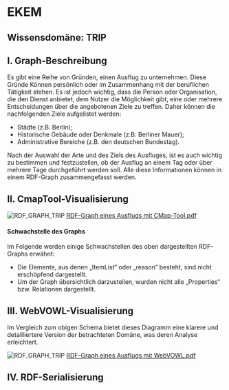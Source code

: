 # EKEM 
## Wissensdomäne: TRIP 
## I. Graph-Beschreibung
Es gibt eine Reihe von Gründen, einen Ausflug zu unternehmen. Diese Gründe Können persönlich oder im Zusammenhang mit der beruflichen Tätigkeit stehen. Es ist jedoch wichtig, dass die Person oder Organisation, die den Dienst anbietet, dem Nutzer die Möglichkeit gibt, eine oder mehrere Entscheidungen über die angebotenen Ziele zu treffen. Daher können die nachfolgenden Ziele aufgelistet werden:
- Städte (z.B. Berlin);
- Historische Gebäude oder Denkmale (z.B. Berliner Mauer);
- Administrative Bereiche (z.B. den deutschen Bundestag).

Nach der Auswahl der Arte und des Ziels des Ausfluges, ist es auch wichtig zu bestimmen und festzustellen, ob der Ausflug an einem Tag oder über mehrere Tage durchgeführt werden soll.  Alle diese Informationen können in einem RDF-Graph zusammengefasst werden.

## II. CmapTool-Visualisierung
![RDF_GRAPH_TRIP](https://user-images.githubusercontent.com/50373209/57577806-a6d29d00-747f-11e9-9619-dde82a4bfbab.png)
[RDF-Graph eines Ausflugs mit CMap-Tool.pdf](https://github.com/henringaha/EKEN/files/3169733/RDF-Graph.eines.Ausflugs.mit.CMap-Tool.pdf)

#### Schwachstelle des Graphs
Im Folgende werden einige Schwachstellen des oben dargestellten RDF-Graphs erwähnt:
* Die Elemente, aus denen „ItemList“ oder „reason“ besteht, sind nicht erschöpfend dargestellt. 
* Um der Graph übersichtlich darzustellen, wurden nicht alle „Properties“ bzw. Relationen dargestellt.

## III. WebVOWL-Visualisierung
Im Vergleich zum obigen Schema bietet dieses Diagramm eine klarere und detailliertere Version der betrachteten Domäne, was deren Analyse erleichtert.

![RDF_GRAPH_TRIP ](https://user-images.githubusercontent.com/50373209/57577917-1d709a00-7482-11e9-8699-5638776fb9df.png)
[RDF-Graph eines Ausflugs mit WebVOWL.pdf](https://github.com/henringaha/EKEN/files/3169735/RDF-Graph.eines.Ausflugs.mit.WebVOWL.pdf)

## IV. RDF-Serialisierung
